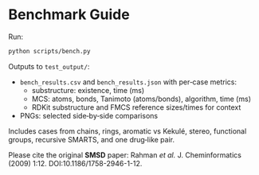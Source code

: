 # Benchmark Guide

Run:
```bash
python scripts/bench.py
```

Outputs to `test_output/`:
- `bench_results.csv` and `bench_results.json` with per‑case metrics:
  - substructure: existence, time (ms)
  - MCS: atoms, bonds, Tanimoto (atoms/bonds), algorithm, time (ms)
  - RDKit substructure and FMCS reference sizes/times for context
- PNGs: selected side‑by‑side comparisons

Includes cases from chains, rings, aromatic vs Kekulé, stereo, functional groups, recursive SMARTS, and one drug‑like pair.

Please cite the original **SMSD** paper: Rahman *et al.* J. Cheminformatics (2009) 1:12. DOI:10.1186/1758-2946-1-12.

